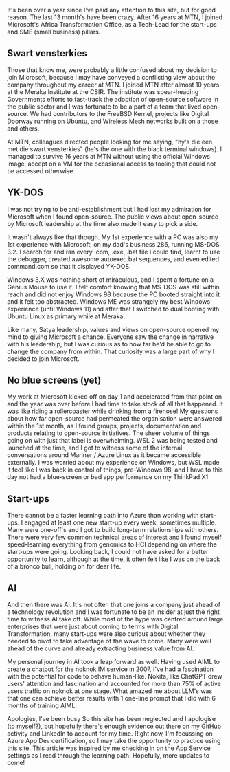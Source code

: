 <!--
title: My year at Microsoft
date: 24/09/2023, 22:43:06
--->

It's been over a year since I've paid any attention to this site, but for good reason. The last 13 month's have been crazy. After 16 years at MTN, I joined Microsoft's Africa Transformation Office, as a Tech-Lead for the start-ups and SME (small business) pillars.

## Swart vensterkies
Those that know me, were probably a little confused about my decision to join Microsoft, because I may have conveyed a conflicting view about the company throughout my career at MTN. I joined MTN after almost 10 years at the Meraka Institute at the CSIR. The institute was spear-heading Governments efforts to fast-track the adoption of open-source software in the public sector and I was fortunate to be a part of a team that lived open-source. We had contributors to the FreeBSD Kernel, projects like Digital Doorway running on Ubuntu, and Wireless Mesh networks built on a those and others.

At MTN, colleagues directed people looking for me saying, "hy's die een met die swart vensterkies" (he's the one with the black terminal windows). I managed to survive 16 years at MTN without using the official Windows image, accept on a VM for the occasional access to tooling that could not be accessed otherwise.

## YK-DOS
I was not trying to be anti-establishment but I had lost my admiration for Microsoft when I found open-source. The public views about open-source by Microsoft leadership at the time also made it easy to pick a side.

It wasn't always like that though. My 1st experience with a PC was also my 1st experience with Microsoft, on my dad's business 286, running MS-DOS 3.2. I search for and ran every .com, .exe, .bat file I could find, learnt to use the debugger, created awesome autoexec.bat sequences, and even edited command.com so that it displayed YK-DOS.

Windows 3.X was nothing short of miraculous, and I spent a fortune on a Genius Mouse to use it. I felt comfort knowing that MS-DOS was still within reach and did not enjoy Windows 98 because the PC booted straight into it and it felt too abstracted. Windows ME was strangely my best Windows experience (until Windows 11) and after that I switched to dual booting with Ubuntu Linux as primary while at Meraka.

Like many, Satya leadership, values and views on open-source opened my mind to giving Microsoft a chance. Everyone saw the change in narrative with his leadership, but I was curious as to how far he'd be able to go to change the company from within. That curiosity was a large part of why I decided to join Microsoft.

## No blue screens (yet)
My work at Microsoft kicked off on day 1 and accelerated from that point on and the year was over before I had time to take stock of all that happened. It was like riding a rollercoaster while drinking from a firehose! My questions about how far open-source had permeated the organisation were answered within the 1st month, as I found groups, projects, documentation and products relating to open-source initiatives. The sheer volume of things going on with just that label is overwhelming. WSL 2 was being tested and launched at the time, and I got to witness some of the internal conversations around Mariner / Azure Linux as it became accessible externally. I was worried about my experience on Windows, but WSL made it feel like I was back in control of things, pre-Windows 98, and I have to this day not had a blue-screen or bad app performance on my ThinkPad X1.

## Start-ups
There cannot be a faster learning path into Azure than working with start-ups. I engaged at least one new start-up every week, sometimes multiple. Many were one-off's and I got to build long-term relationships with others. There were very few common technical areas of interest and I found myself speed-learning everything from genomics to HCI depending on where the start-ups were going. Looking back, I could not have asked for a better opportunity to learn, although at the time, it often felt like I was on the back of a bronco bull, holding on for dear life.

## AI
And then there was AI. It's not often that one joins a company just ahead of a technology revolution and I was fortunate to be an insider at just the right time to witness AI take off. While most of the hype was centred around large enterprises that were just about coming to terms with Digital Transformation, many start-ups were also curious about whether they needed to pivot to take advantage of the wave to come. Many were well ahead of the curve and already extracting business value from AI.

My personal journey in AI took a leap forward as well. Having used AIML to create a chatbot for the noknok IM service in 2007, I've had a fascination with the potential for code to behave human-like. Nokita, like ChatGPT drew users' attention and fascination and accounted for more than 75% of active users traffic on noknok at one stage. What amazed me about LLM's was that one can achieve better results with 1 one-line prompt that I did with 6 months of training AIML.

Apologies, I've been busy
So this site has been neglected and I apologise (to myself?), but hopefully there's enough evidence out there on my GitHub activity and LinkedIn to account for my time. Right now, I'm focussing on Azure App Dev certification, so I may take the opportunity to practice using this site. This article was inspired by me checking in on the App Service settings as I read through the learning path. Hopefully, more updates to come!